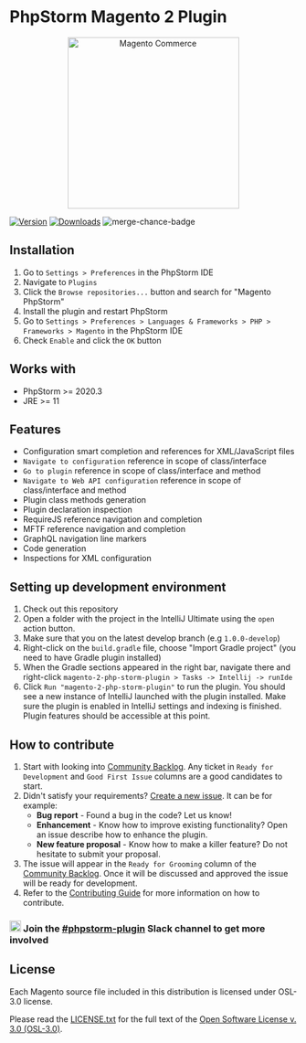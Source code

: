 # PhpStorm Magento 2 Plugin

<p align="center">
    <a href="https://magento.com">
        <img src="https://static.magento.com/sites/all/themes/magento/logo.svg" width="300px" alt="Magento Commerce" />
    </a>
</p>

[![Version](http://phpstorm.espend.de/badge/8024/version)](https://plugins.jetbrains.com/plugin/8024)
[![Downloads](http://phpstorm.espend.de/badge/8024/downloads)](https://plugins.jetbrains.com/plugin/8024)
![merge-chance-badge](https://img.shields.io/endpoint?url=https%3A%2F%2Fmerge-chance.info%2Fbadge%3Frepo%3Dmagento/magento2-phpstorm-plugin)

## Installation

1. Go to `Settings > Preferences` in the PhpStorm IDE
2. Navigate to `Plugins`
3. Click the `Browse repositories...` button and search for "Magento PhpStorm"
4. Install the plugin and restart PhpStorm
5. Go to `Settings > Preferences > Languages & Frameworks > PHP > Frameworks > Magento` in the PhpStorm IDE
6. Check `Enable` and click the `OK` button

## Works with

* PhpStorm >= 2020.3
* JRE >= 11

## Features

* Configuration smart completion and references for XML/JavaScript files
* `Navigate to configuration` reference in scope of class/interface
* `Go to plugin` reference in scope of class/interface and method
* `Navigate to Web API configuration` reference in scope of class/interface and method
* Plugin class methods generation
* Plugin declaration inspection
* RequireJS reference navigation and completion
* MFTF reference navigation and completion
* GraphQL navigation line markers
* Code generation
* Inspections for XML configuration

## Setting up development environment

1. Check out this repository
1. Open a folder with the project in the IntelliJ Ultimate using the `open` action button.
1. Make sure that you on the latest develop branch (e.g `1.0.0-develop`)
1. Right-click on the `build.gradle` file, choose "Import Gradle project" (you need to have Gradle plugin installed)
1. When the Gradle sections appeared in the right bar, navigate there and right-click `magento-2-php-storm-plugin > Tasks -> Intellij -> runIde`
1. Click `Run "magento-2-php-storm-plugin"` to run the plugin. You should see a new instance of IntelliJ launched with the plugin installed. Make sure the plugin is enabled in IntelliJ settings and indexing is finished. Plugin features should be accessible at this point.

## How to contribute
1) Start with looking into [Community Backlog](https://github.com/magento/magento2-phpstorm-plugin/projects/2). Any ticket in `Ready for Development` and `Good First Issue` columns are a good candidates to start.
2) Didn't satisfy your requirements? [Create a new issue](https://github.com/magento/magento2-phpstorm-plugin/issues/new). It can be for example:
   - **Bug report** - Found a bug in the code? Let us know!
   - **Enhancement** - Know how to improve existing functionality? Open an issue describe how to enhance the plugin.
   - **New feature proposal** - Know how to make a killer feature? Do not hesitate to submit your proposal.
3) The issue will appear in the `Ready for Grooming` column of the [Community Backlog](https://github.com/magento/magento2-phpstorm-plugin/projects/2). Once it will be discussed and approved the issue will be ready for development.
4) Refer to the [Contributing Guide](https://github.com/magento/magento2-phpstorm-plugin/blob/2.1.0-develop/.github/CONTRIBUTING.md) for more information on how to contribute.

### <img src="https://upload.wikimedia.org/wikipedia/commons/7/76/Slack_Icon.png" width="20"> Join the [#phpstorm-plugin](https://magentocommeng.slack.com/archives/C010C2LUCEA) Slack channel to get more involved

## License

Each Magento source file included in this distribution is licensed under OSL-3.0 license.

Please read the [LICENSE.txt](https://github.com/magento/magento2-phpstorm-plugin/blob/master/LICENSE.txt) for the full text of the [Open Software License v. 3.0 (OSL-3.0)](http://opensource.org/licenses/osl-3.0.php).

